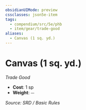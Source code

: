 ```yaml
---
obsidianUIMode: preview
cssclasses: json5e-item
tags:
  - compendium/src/5e/phb
  - item/gear/trade-good
aliases:
  - Canvas (1 sq. yd.)
---
```

# Canvas (1 sq. yd.)
*Trade Good*  

- **Cost**: 1 sp
- **Weight**: ⏤

*Source: SRD / Basic Rules*